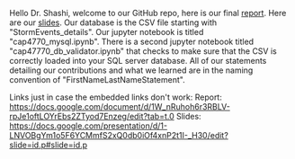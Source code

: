 Hello Dr. Shashi,
welcome to our GitHub repo, here is our final [report](https://docs.google.com/document/d/1W_nRuhoh6r3RBLV-rpJe1oftLOYrEbs2ZTyod7Enzeg/edit?tab=t.0). Here are our [slides](https://docs.google.com/presentation/d/1-LNVOBgYm1o5F6YCMmfS2xQ0db0iOf4xnP2t1I-_H30/edit?slide=id.p#slide=id.p). Our database is the CSV file starting with "StormEvents_details". Our jupyter notebook is titled "cap4770_mysql.ipynb". There is a second jupyter notebook titled "cap47770_db_validator.ipynb" that checks to make sure that the CSV is correctly loaded into your SQL server database. All of our statements detailing our contributions and what we learned are in the naming convention of "FirstNameLastNameStatement".


Links just in case the embedded links don't work: 
Report: https://docs.google.com/document/d/1W_nRuhoh6r3RBLV-rpJe1oftLOYrEbs2ZTyod7Enzeg/edit?tab=t.0
Slides: https://docs.google.com/presentation/d/1-LNVOBgYm1o5F6YCMmfS2xQ0db0iOf4xnP2t1I-_H30/edit?slide=id.p#slide=id.p
